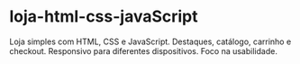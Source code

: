 # loja-html-css-javaScript
Loja simples com HTML, CSS e JavaScript. Destaques, catálogo, carrinho e checkout. Responsivo para diferentes dispositivos. Foco na usabilidade.
